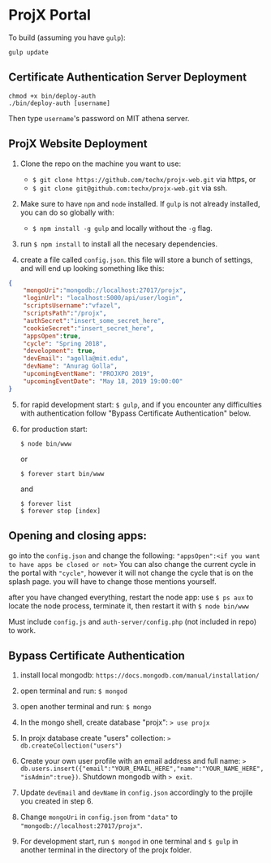 # ProjX Portal

To build (assuming you have `gulp`):
```
gulp update
```

## Certificate Authentication Server Deployment
```
chmod +x bin/deploy-auth
./bin/deploy-auth [username]
```
Then type `username`'s password on MIT athena server.

## ProjX Website Deployment

1. Clone the repo on the machine you want to use: 
    * `$ git clone https://github.com/techx/projx-web.git` via https, or
    * `$ git clone git@github.com:techx/projx-web.git` via ssh.

2. Make sure to have `npm` and `node` installed. If `gulp` is not already installed, you can do so globally with:
    * `$ npm install -g gulp` and locally without the `-g` flag. 

3. run `$ npm install` to install all the necesary dependencies.

4. create a file called `config.json`. this file will store a bunch of settings, and will end up looking something like this:
```JSON
{
    "mongoUri":"mongodb://localhost:27017/projx",
    "loginUrl": "localhost:5000/api/user/login",
    "scriptsUsername":"vfazel",
    "scriptsPath":"/projx",
    "authSecret":"insert_some_secret_here",
    "cookieSecret":"insert_secret_here",
    "appsOpen":true,
    "cycle": "Spring 2018",
    "development": true,
    "devEmail": "agolla@mit.edu",
    "devName": "Anurag Golla",
    "upcomingEventName": "PROJXPO 2019", 
    "upcomingEventDate": "May 18, 2019 19:00:00"
}
```

5. for rapid development start: `$ gulp`, and if you encounter any difficulties with authentication follow "Bypass Certificate Authentication" below.

6. for production start: 
    ```
    $ node bin/www
    ```
    or
    ```
    $ forever start bin/www
    ```
    and
    ```
    $ forever list
    $ forever stop [index]
    ```

## Opening and closing apps:
go into the `config.json` and change the following: 
`"appsOpen":<if you want to have apps be closed or not>`
You can also change the current cycle in the portal with `"cycle"`, however it will not change the cycle that is on the splash page. you will have to change those mentions yourself.

after you have changed everything, restart the node app:
use `$ ps aux` to locate the node process, terminate it, then restart it with `$ node bin/www`



Must include `config.js` and `auth-server/config.php` (not included in repo) to work.


## Bypass Certificate Authentication

1. install local mongodb: `https://docs.mongodb.com/manual/installation/`

2. open terminal and run: `$ mongod`

3. open another terminal and run: `$ mongo`

4. In the mongo shell, create database "projx": `> use projx`

5. In projx database create "users" collection: `> db.createCollection("users")`

6. Create your own user profile with an email address and full name: `>  db.users.insert({"email":"YOUR_EMAIL_HERE","name":"YOUR_NAME_HERE","isAdmin":true})`. Shutdown mongodb with `> exit`. 

7. Update `devEmail` and `devName` in `config.json` accordingly to the projile you created in step 6. 

8. Change `mongoUri` in `config.json` from `"data"` to `"mongodb://localhost:27017/projx"`. 

9. For development start, run `$ mongod` in one terminal and `$ gulp` in another terminal in the directory of the projx folder.
